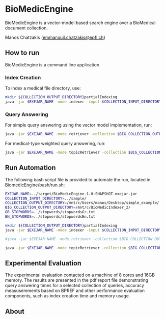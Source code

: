 # BioMedicEngine
BioMedicEngine is a vector-model based search engine over a BioMedical document collection.

Manos Chatzakis (emmanouil.chatzakis@epfl.ch)

## How to run
BioMedicEngine is a command line application.

### Index Creation
To index a medical file directory, use: 
```bash
mkdir ${COLLECTION_OUTPUT_DIRECTORY}partialIndexing
java -jar $EXEJAR_NAME -mode indexer -input $COLLECTION_INPUT_DIRECTORY -output $COLLECTION_OUTPUT_DIRECTORY -gr $GR_STOPWORDS -en $EN_STOPWORDS
```

### Query Answering
For simple query answering using the vector model implementation, run:
```bash
java -jar $EXEJAR_NAME -mode retriever -collection $BIG_COLLECTION_OUTPUT_DIRECTORY -gr $GR_STOPWORDS -en $EN_STOPWORDS
```

For medical-type weighted query answering, run:
```bash
java -jar $EXEJAR_NAME -mode topicRetriever -collection $BIG_COLLECTION_OUTPUT_DIRECTORY -gr $GR_STOPWORDS -en $EN_STOPWORDS
```

## Run Automation
The following bash script file is provided to automate the run, located in BiomedicEngine/bash/run.sh:
```bash
EXEJAR_NAME=../target/BioMedicEngine-1.0-SNAPSHOT-exejar.jar
COLLECTION_INPUT_DIRECTORY=../sample/
COLLECTION_OUTPUT_DIRECTORY=/mnt/c/Users/manos/Desktop/simple_example/
BIG_COLLECTION_OUTPUT_DIRECTORY=/mnt/c/BioMedicIndexer_2/
GR_STOPWORDS=../stopwords/stopwordsGr.txt
EN_STOPWORDS=../stopwords/stopwordsEn.txt

mkdir ${COLLECTION_OUTPUT_DIRECTORY}partialIndexing
java -jar $EXEJAR_NAME -mode indexer -input $COLLECTION_INPUT_DIRECTORY -output $COLLECTION_OUTPUT_DIRECTORY -gr $GR_STOPWORDS -en $EN_STOPWORDS

#java -jar $EXEJAR_NAME -mode retriever -collection $BIG_COLLECTION_OUTPUT_DIRECTORY -gr $GR_STOPWORDS -en $EN_STOPWORDS

java -jar $EXEJAR_NAME -mode topicRetriever -collection $BIG_COLLECTION_OUTPUT_DIRECTORY -gr $GR_STOPWORDS -en $EN_STOPWORDS
```

## Experimental Evaluation
The experimental evaluation contacted on a machine of 8 cores and 16GB memory. The results are presented in the pdf report file demonstrating query answering times for a selected collection of queries, accuracy measuserements based on BPREF and other performance evaluation components, such as index creation time and memory usage.

## About

